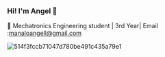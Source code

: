 ### Hi! I'm Angel 👋

🔭 Mechatronics Engineering student | 3rd Year| Email :manaloangell@gmail.com

![514f3fccb71047d780be491c435a79e1](https://github.com/manaloanghell/manaloanghell/assets/157549014/e2ab85a8-7374-4997-b139-e97fba086db3)


